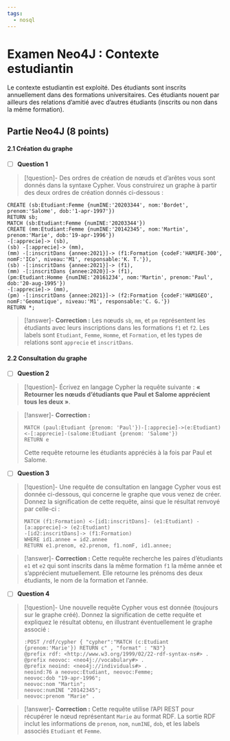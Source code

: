 ```yaml
---
tags:
  - nosql
---
```


# Examen Neo4J : Contexte estudiantin

Le contexte estudiantin est exploité. Des étudiants sont inscrits annuellement dans des formations universitaires. Ces étudiants nouent par ailleurs des relations d’amitié avec d’autres étudiants (inscrits ou non dans la même formation).

## Partie Neo4J (8 points)

#### 2.1 Création du graphe

- [ ] **Question 1**  
> [!question]- Des ordres de création de nœuds et d’arêtes vous sont donnés dans la syntaxe Cypher. Vous construirez un graphe à partir des deux ordres de création donnés ci-dessous :

```cypher
CREATE (sb:Etudiant:Femme {numINE:'20203344', nom:'Bordet', prenom:'Salome', dob:'1-apr-1997'})
RETURN sb;
MATCH (sb:Etudiant:Femme {numINE:'20203344'})
CREATE (mm:Etudiant:Femme {numINE:'20142345', nom:'Martin', prenom:'Marie', dob:'19-apr-1996'})
-[:apprecie]-> (sb),
(sb) -[:apprecie]-> (mm),
(mm) -[:inscritDans {annee:2021}]-> (f1:Formation {codeF:'HAM1FE-300', nomF:'ICo', niveau:'M1', responsable:'K. T.'}),
(sb) -[:inscritDans {annee:2021}]-> (f1),
(mm) -[:inscritDans {annee:2020}]-> (f1),
(pm:Etudiant:Homme {numINE:'20161234', nom:'Martin', prenom:'Paul', dob:'20-aug-1995'})
-[:apprecie]-> (mm),
(pm) -[:inscritDans {annee:2021}]-> (f2:Formation {codeF:'HAM1GEO', nomF:'Geomatique', niveau:'M1', responsable:'C. G.'})
RETURN *;
```

> [!answer]- **Correction :**
> Les nœuds `sb`, `mm`, et `pm` représentent les étudiants avec leurs inscriptions dans les formations `f1` et `f2`. Les labels sont `Etudiant`, `Femme`, `Homme`, et `Formation`, et les types de relations sont `apprecie` et `inscritDans`.

#### 2.2 Consultation du graphe

- [ ] **Question 2**  
> [!question]- Écrivez en langage Cypher la requête suivante : **« Retourner les nœuds d’étudiants que Paul et Salome apprécient tous les deux »**.

> [!answer]- **Correction :**
> ```cypher
> MATCH (paul:Etudiant {prenom: 'Paul'})-[:apprecie]->(e:Etudiant)<-[:apprecie]-(salome:Etudiant {prenom: 'Salome'})
> RETURN e
> ```
> Cette requête retourne les étudiants appréciés à la fois par Paul et Salome.

- [ ] **Question 3**  
> [!question]- Une requête de consultation en langage Cypher vous est donnée ci-dessous, qui concerne le graphe que vous venez de créer. Donnez la signification de cette requête, ainsi que le résultat renvoyé par celle-ci :
> ```cypher
> MATCH (f1:Formation) <-[id1:inscritDans]- (e1:Etudiant) -[a:apprecie]-> (e2:Etudiant)
> -[id2:inscritDans]-> (f1:Formation)
> WHERE id1.annee = id2.annee
> RETURN e1.prenom, e2.prenom, f1.nomF, id1.annee;
> ```

> [!answer]- **Correction :**
> Cette requête recherche les paires d’étudiants `e1` et `e2` qui sont inscrits dans la même formation `f1` la même année et s’apprécient mutuellement. Elle retourne les prénoms des deux étudiants, le nom de la formation et l’année.

- [ ] **Question 4**  
> [!question]- Une nouvelle requête Cypher vous est donnée (toujours sur le graphe créé). Donnez la signification de cette requête et expliquez le résultat obtenu, en illustrant éventuellement le graphe associé :
> ```cypher
> :POST /rdf/cypher { "cypher":"MATCH (c:Etudiant {prenom:'Marie'}) RETURN c" , "format" : "N3"}
> @prefix rdf: <http://www.w3.org/1999/02/22-rdf-syntax-ns#> .
> @prefix neovoc: <neo4j://vocabulary#> .
> @prefix neoind: <neo4j://individuals#> .
> neoind:76 a neovoc:Etudiant, neovoc:Femme;
> neovoc:dob "19-apr-1996";
> neovoc:nom "Martin";
> neovoc:numINE "20142345";
> neovoc:prenom "Marie" .
> ```

> [!answer]- **Correction :**
> Cette requête utilise l’API REST pour récupérer le nœud représentant `Marie` au format RDF. La sortie RDF inclut les informations de `prenom`, `nom`, `numINE`, `dob`, et les labels associés `Etudiant` et `Femme`.
